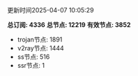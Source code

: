 更新时间2025-04-07 10:05:29

**总订阅: 4336**
**总节点: 12219**
**有效节点: 3852**
- trojan节点: 1891
- v2ray节点: 1444
- ss节点: 516
- ssr节点: 1
